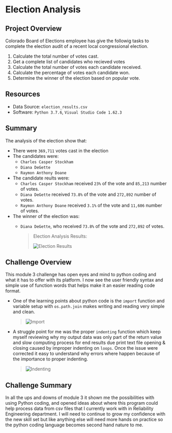 # Election Analysis

## Project Overview
Colorado Board of Elections employee has give the followig tasks to complete the election audit of a recent local congressional election.

1. Calculate the total number of votes cast.
2. Get a complete list of candidates who recieved votes
3. Calculate the total number of votes each candidate received.
4. Calculate the percentage of votes each candidate won.
5. Determine the winner of the election based on popular vote.

## Resources
- Data Source: `election_results.csv`
- Software: `Python 3.7.6`, `Visual Studio Code 1.62.3`

## Summary
The analysis of the election show that:
- There were `369,711` votes cast in the election
- The candidates were:
    - `Charles Casper Stockham`
    - `Diana DeGette`
    - `Raymon Anthony Doane`
- The candidate reults were:
    - `Charles Casper Stockham` received `23%` of the vote and `85,213` number of votes.
    - `Diana DeGette` received `73.8%` of the vote and `272,892` number of votes.
    - `Raymon Anthony Doane` received `3.1%` of the vote and `11,606` number of votes.
- The winner of the election was:
    - `Diana DeGette`, who received `73.8%` of the vote and `272,892` of votes.
    
        > Election Analysis Results:
        > 
        > ![Election Results](https://user-images.githubusercontent.com/92836648/142743553-225e3da3-7dd6-4ff4-b1f8-0a3c6dc9f984.png)

## Challenge Overview
This module 3 challenge has open eyes and mind to python coding and what it has to offer with its platform. I now see the user friendly syntax and simple use of function words that helps make it an easier reading code format. 

- One of the learning points about python code is the `import` function and variable setup with `os.path.join` makes writing and reading very simple and clean.
    
    >  ![Import](https://user-images.githubusercontent.com/92836648/142743555-b5695138-7791-4aa3-b10b-78a34c0d8165.png)

- A struggle point for me was the proper `indenting` function which keep myself reviewing why my output data was only part of the return value and slow computing process for end results due print text file opening & closing caused by improper indenting on `loops`. Once the issue were corrected it easy to understand why errors where happen because of the importance to proper indenting.

    >![Indenting ](https://user-images.githubusercontent.com/92836648/142743556-67edfb9c-f70c-4f50-9f92-eaa61516288d.png)

## Challenge Summary
In all the ups and downs of module 3 it shown me the possibilities with using Python coding, and opened ideas about where this program could help process data from csv files that I currently work with in Reliability Engineering department. I will need to continue to grow my confidence with the new skill set but like anything else will need more hands on practice so the python coding language becomes second hand nature to me.

